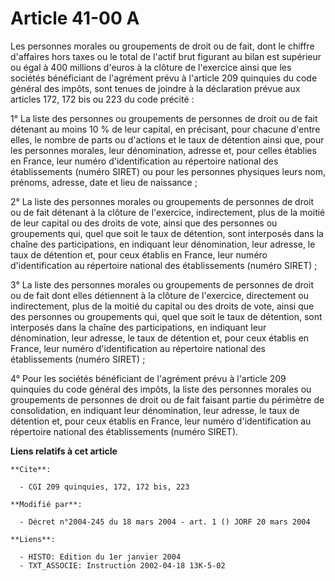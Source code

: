 # Article 41-00 A

Les personnes morales ou groupements de droit ou de fait, dont le chiffre d'affaires hors taxes ou le total de l'actif brut
figurant au bilan est supérieur ou égal à 400 millions d'euros à la clôture de l'exercice ainsi que les sociétés bénéficiant
de l'agrément prévu à l'article 209 quinquies du code général des impôts, sont tenues de joindre à la déclaration prévue aux
articles 172, 172 bis ou 223 du code précité :

1° La liste des personnes ou groupements de personnes de droit ou de fait détenant au moins 10 % de leur capital, en
précisant, pour chacune d'entre elles, le nombre de parts ou d'actions et le taux de détention ainsi que, pour les personnes
morales, leur dénomination, adresse et, pour celles établies en France, leur numéro d'identification au répertoire national
des établissements (numéro SIRET) ou pour les personnes physiques leurs nom, prénoms, adresse, date et lieu de naissance ;

2° La liste des personnes morales ou groupements de personnes de droit ou de fait détenant à la clôture de l'exercice,
indirectement, plus de la moitié de leur capital ou des droits de vote, ainsi que des personnes ou groupements qui, quel que
soit le taux de détention, sont interposés dans la chaîne des participations, en indiquant leur dénomination, leur adresse,
le taux de détention et, pour ceux établis en France, leur numéro d'identification au répertoire national des établissements
(numéro SIRET) ;

3° La liste des personnes morales ou groupements de personnes de droit ou de fait dont elles détiennent à la clôture de
l'exercice, directement ou indirectement, plus de la moitié du capital ou des droits de vote, ainsi que des personnes ou
groupements qui, quel que soit le taux de détention, sont interposés dans la chaîne des participations, en indiquant leur
dénomination, leur adresse, le taux de détention et, pour ceux établis en France, leur numéro d'identification au répertoire
national des établissements (numéro SIRET) ;

4° Pour les sociétés bénéficiant de l'agrément prévu à l'article 209 quinquies du code général des impôts, la liste des
personnes morales ou groupements de personnes de droit ou de fait faisant partie du périmètre de consolidation, en indiquant
leur dénomination, leur adresse, le taux de détention et, pour ceux établis en France, leur numéro d'identification au
répertoire national des établissements (numéro SIRET).

**Liens relatifs à cet article**

	**Cite**:

	  - CGI 209 quinquies, 172, 172 bis, 223

	**Modifié par**:

	  - Décret n°2004-245 du 18 mars 2004 - art. 1 () JORF 20 mars 2004

	**Liens**:

	  - HISTO: Edition du 1er janvier 2004
	  - TXT_ASSOCIE: Instruction 2002-04-18 13K-5-02
